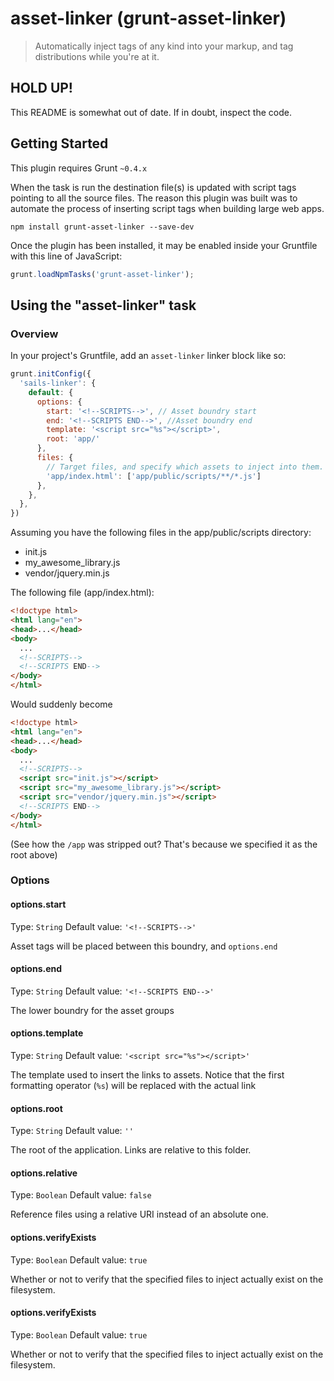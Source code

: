 # asset-linker (grunt-asset-linker)

> Automatically inject tags of any kind into your markup, and tag distributions while you're at it.

## HOLD UP!
This README is somewhat out of date. If in doubt, inspect the code.

## Getting Started
This plugin requires Grunt `~0.4.x`

When the task is run the destination file(s) is updated with script tags pointing to all the source files. The reason this plugin was built was to automate the process of inserting script tags when building large web apps.

```shell
npm install grunt-asset-linker --save-dev
```

Once the plugin has been installed, it may be enabled inside your Gruntfile with this line of JavaScript:

```js
grunt.loadNpmTasks('grunt-asset-linker');
```

## Using the "asset-linker" task

### Overview
In your project's Gruntfile, add an `asset-linker` linker block like so:

```js
grunt.initConfig({
  'sails-linker': {
    default: {
      options: {
        start: '<!--SCRIPTS-->', // Asset boundry start
        end: '<!--SCRIPTS END-->', //Asset boundry end
        template: '<script src="%s"></script>',
        root: 'app/'
      },
      files: {
        // Target files, and specify which assets to inject into them.
        'app/index.html': ['app/public/scripts/**/*.js']
      },
    },
  },
})
```

Assuming you have the following files in the app/public/scripts directory:
+ init.js
+ my_awesome_library.js
+ vendor/jquery.min.js

The following file (app/index.html):
```html
<!doctype html>
<html lang="en">
<head>...</head>
<body>
  ...
  <!--SCRIPTS-->
  <!--SCRIPTS END-->
</body>
</html>
```

Would suddenly become
```html
<!doctype html>
<html lang="en">
<head>...</head>
<body> 
  ...
  <!--SCRIPTS-->
  <script src="init.js"></script>
  <script src="my_awesome_library.js"></script>
  <script src="vendor/jquery.min.js"></script>
  <!--SCRIPTS END-->
</body>
</html>
```

(See how the `/app` was stripped out? That's because we specified it as the root above)


### Options

#### options.start
Type: `String`
Default value: `'<!--SCRIPTS-->'`

Asset tags will be placed between this boundry, and `options.end`

#### options.end
Type: `String`
Default value: `'<!--SCRIPTS END-->'`

The lower boundry for the asset groups

#### options.template
Type: `String`
Default value: `'<script src="%s"></script>'`

The template used to insert the links to assets. Notice that the first formatting operator (`%s`) will be replaced with the actual link

#### options.root
Type: `String`
Default value: `''`

The root of the application. Links are relative to this folder.

#### options.relative
Type: `Boolean`
Default value: `false`

Reference files using a relative URI instead of an absolute one.

#### options.verifyExists
Type: `Boolean`
Default value: `true`

Whether or not to verify that the specified files to inject actually exist on the filesystem.

#### options.verifyExists
Type: `Boolean`
Default value: `true`

Whether or not to verify that the specified files to inject actually exist on the filesystem.

